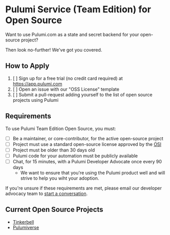 # Pulumi Service (Team Edition) for Open Source

Want to use Pulumi.com as a state and secret backend for your open-source project?

Then look no-further! We've got you covered.

## How to Apply

1. [ ] Sign up for a free trial (no credit card required) at https://app.pulumi.com
2. [ ] Open an issue with our "OSS License" template
3. [ ] Submit a pull-request adding yourself to the list of open source projects using Pulumi

## Requirements

To use Pulumi Team Edition Open Source, you must:

- [ ] Be a maintainer, or core-contributor, for the active open-source project
- [ ] Project must use a standard open-source license approved by the [OSI](https://opensource.org/licenses)
- [ ] Project must be older than 30 days old
- [ ] Pulumi code for your automation must be publicly available
- [ ] Chat, for 15 minutes, with a Pulumi Developer Advocate once every 90 days
  - We want to ensure that you're using the Pulumi product well and will strive to help you wiht your adoption.

If you're unsure if these requirements are met, please email our developer advocacy team to [start a conversation](mailto:da@pulumi.com).

## Current Open Source Projects

- [Tinkerbell](https://github.com/tinkerbell/infrastructure)
- [Pulumiverse](https://github.com/pulumiverse/infra)
